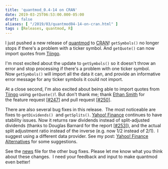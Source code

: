 ```yaml
---
title: 'quantmod_0.4-14 on CRAN'
date: 2019-03-25T06:53:00.000-05:00
draft: false
aliases: [ "/2019/03/quantmod04-14-on-cran.html" ]
tags : [Releases, quantmod, R]
---
```


I just pushed a new release of [quantmod](http://www.quantmod.com/) to [CRAN](https://cran.r-project.org/package=quantmod)! `getSymbols()` no longer stops if there's a problem with a ticker symbol. And `getQuote()` can now import quotes from [Tiingo](https://www.tiingo.com/).

<!--more-->

I'm most excited about the update to `getSymbols()` so it doesn't throw an error and stop processing if there's a problem with one ticker symbol. Now `getSymbols()` will import all the data it can, and provide an informative error message for any ticker symbols it could not import.  

At a close second, I'm also excited about being able to import quotes from [Tiingo](https://www.tiingo.com/) using `getQuote()`!. But don't thank me; thank [Ethan Smith](https://github.com/ethanbsmith) for the feature request \[[#247](https://github.com/joshuaulrich/quantmod/issues/247)\] and pull request \[[#250](https://github.com/joshuaulrich/quantmod/pull/250)\].  
  
There are also several bug fixes in this release.  The most noticeable are fixes to `getDividends()`  and `getSplits()`. [Yahoo! Finance](https://finance.yahoo.com/) continues to have stability issues. Now it returns raw dividends instead of split-adjusted dividends (thanks to Douglas Barnard for the report \[[#253](https://github.com/joshuaulrich/quantmod/issues/253)\]), and the actual split adjustment ratio instead of the inverse (e.g. now 1/2 instead of 2/1).  I suggest using a different data provider. See my post: [Yahoo! Finance Alternatives](http://blog.fosstrading.com/2017/06/yahoo-finance-alternatives.html) for some suggestions.  
  
See the [news](https://cran.r-project.org/web/packages/quantmod/news/news.html) file for the other bug fixes. Please let me know what you think about these changes.  I need your feedback and input to make quantmod even better!
